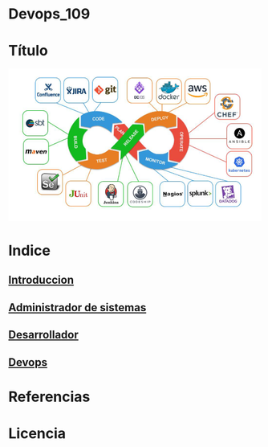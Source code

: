 # Devops_109

# Título
![Imagen Título](imgtitulo.png)

# Indice
## [Introduccion](/indice/introduccion)

## [Administrador de sistemas]()

## [Desarrollador]()

## [Devops]()

# Referencias

# Licencia
  
